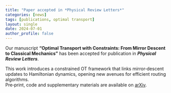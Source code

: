 ```yaml
---
title: "Paper accepted in *Physical Review Letters*"
categories: [news]
tags: [publications, optimal transport]
layout: single
date: 2024-07-01
author_profile: false
---
```


Our manuscript **“Optimal Transport with Constraints: From Mirror Descent to Classical Mechanics”** has been accepted for publication in **_Physical Review Letters_**.

This work introduces a constrained OT framework that links mirror‑descent updates to Hamiltonian dynamics, opening new avenues for efficient routing algorithms.  
Pre‑print, code and supplementary materials are available on [arXiv](https://arxiv.org/abs/2309.04727).
